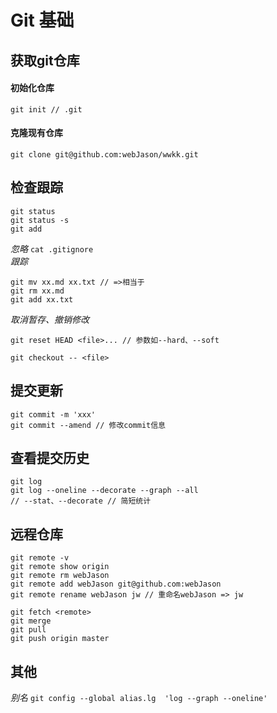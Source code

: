 # Git 基础
## 获取git仓库
#### 初始化仓库
`git init // .git`
#### 克隆现有仓库
`git clone git@github.com:webJason/wwkk.git`
## 检查跟踪
```
git status
git status -s
git add
```
*忽略*
`cat .gitignore`  
*跟踪*
```
git mv xx.md xx.txt // =>相当于
git rm xx.md
git add xx.txt
```
*取消暂存、撤销修改*
```
git reset HEAD <file>... // 参数如--hard、--soft

git checkout -- <file>
```
## 提交更新 
```
git commit -m 'xxx'
git commit --amend // 修改commit信息
```
## 查看提交历史
```
git log
git log --oneline --decorate --graph --all
// --stat、--decorate // 简短统计
```
## 远程仓库
```
git remote -v
git remote show origin
git remote rm webJason
git remote add webJason git@github.com:webJason
git remote rename webJason jw // 重命名webJason => jw
```
```
git fetch <remote>
git merge
git pull
git push origin master
```
## 其他
*别名*
`git config --global alias.lg  'log --graph --oneline'`